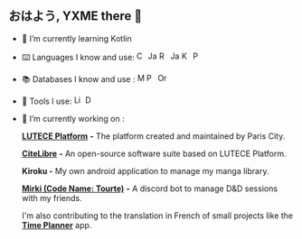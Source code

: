 ## おはよう, YXME there 👋

- 🌱 I’m currently learning Kotlin
- ⌨️ Languages I know and use:
<a href="https://docs.microsoft.com/en-us/dotnet/csharp/" target="_blank" rel="noreferrer"><img src="https://raw.githubusercontent.com/danielcranney/readme-generator/main/public/icons/skills/csharp-colored.svg" width="16" height="16" alt="C#" /></a>
<a href="https://www.oracle.com/java/" target="_blank" rel="noreferrer"><img src="https://raw.githubusercontent.com/danielcranney/readme-generator/main/public/icons/skills/java-colored.svg" width="16" height="16" alt="Java" /></a>
<a href="https://www.ruby-lang.org/en/" target="_blank" rel="noreferrer"><img src="https://raw.githubusercontent.com/danielcranney/readme-generator/main/public/icons/skills/ruby-colored.svg" width="16" height="16" alt="Ruby" /></a>
<a href="https://developer.mozilla.org/en-US/docs/Web/JavaScript" target="_blank" rel="noreferrer"><img src="https://raw.githubusercontent.com/danielcranney/readme-generator/main/public/icons/skills/javascript-colored.svg" width="16" height="16" alt="JavaScript" /></a>
<a href="https://kotlinlang.org/" target="_blank" rel="noreferrer"><img src="https://raw.githubusercontent.com/danielcranney/readme-generator/main/public/icons/skills/kotlin-colored.svg" width="16" height="16" alt="Kotlin" /></a>
<a href="https://www.python.org/" target="_blank" rel="noreferrer"><img src="https://raw.githubusercontent.com/danielcranney/readme-generator/main/public/icons/skills/python-colored.svg" width="16" height="16" alt="Python" /></a>
- 📚️ Databases I know and use : 
<a href="https://www.mysql.com/" target="_blank" rel="noreferrer"><img src="https://raw.githubusercontent.com/danielcranney/readme-generator/main/public/icons/skills/mysql-colored.svg" width="16" height="16" alt="MySQL" /></a><a   href="https://www.postgresql.org/" target="_blank" rel="noreferrer"><img src="https://raw.githubusercontent.com/danielcranney/readme-generator/main/public/icons/skills/postgresql-colored.svg" width="16" height="16" alt="PostgreSQL" /></a>
<a href="https://www.oracle.com/uk/index.html" target="_blank" rel="noreferrer"><img src="https://raw.githubusercontent.com/danielcranney/readme-generator/main/public/icons/skills/oracle-colored.svg" width="16" height="16" alt="Oracle" /></a>
- 🧰 Tools I use: 
<a href="https://www.linux.org" target="_blank" rel="noreferrer"><img src="https://raw.githubusercontent.com/danielcranney/readme-generator/main/public/icons/skills/linux-colored.svg" width="16" height="16" alt="Linux" /></a>
<a href="https://www.docker.com/" target="_blank" rel="noreferrer"><img src="https://raw.githubusercontent.com/danielcranney/readme-generator/main/public/icons/skills/docker-colored.svg" width="16" height="16" alt="Docker" /></a>
- 🔭 I’m currently working on :
  
  [**LUTECE Platform**](https://lutece.paris.fr) **-** The platform created and maintained by Paris City.

  [**CiteLibre**](https://citelibre.paris.fr/fr/) **-** An open-source software suite based on LUTECE Platform.
  
  **Kiroku -** My own android application to manage my manga library.
  
  [**Mirki (Code Name: Tourte)**](https://github.com/KisshuArumi/Tourte) **-** A discord bot to manage D&D sessions with my friends.

  I'm also contributing to the translation in French of small projects like the [**Time Planner**](https://github.com/v1tzor/TimePlanner) app.

